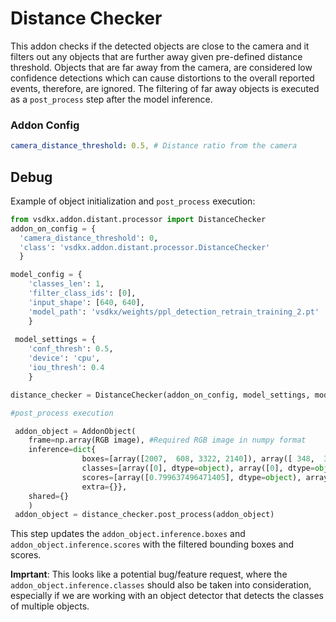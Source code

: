# Distance Checker

This addon checks if the detected objects are close to the camera and it filters out any objects that are further away given pre-defined distance threshold. Objects that are far away from the camera, are considered low confidence detections which can cause distortions to the overall reported events, therefore, are ignored. The filtering of far away objects is executed as a `post_process` step after the model inference.

### Addon Config
```yaml
camera_distance_threshold: 0.5, # Distance ratio from the camera
```

## Debug

Example of object initialization and `post_process` execution:
```python
from vsdkx.addon.distant.processor import DistanceChecker
addon_on_config = {
  'camera_distance_threshold': 0, 
  'class': 'vsdkx.addon.distant.processor.DistanceChecker'
  }

model_config = {
    'classes_len': 1, 
    'filter_class_ids': [0], 
    'input_shape': [640, 640], 
    'model_path': 'vsdkx/weights/ppl_detection_retrain_training_2.pt'
    }
    
 model_settings = {
    'conf_thresh': 0.5, 
    'device': 'cpu', 
    'iou_thresh': 0.4
    }

distance_checker = DistanceChecker(addon_on_config, model_settings, model_config)

#post_process execution 

 addon_object = AddonObject(
    frame=np.array(RGB image), #Required RGB image in numpy format
    inference=dict{
                boxes=[array([2007,  608, 3322, 2140]), array([ 348,  348, 2190, 2145])], 
                classes=[array([0], dtype=object), array([0], dtype=object)], 
                scores=[array([0.799637496471405], dtype=object), array([0.6711544394493103], dtype=object)], 
                extra={}}, 
    shared={}
    )
 addon_object = distance_checker.post_process(addon_object)
```

This step updates the `addon_object.inference.boxes` and `addon_object.inference.scores` with the filtered bounding boxes and scores. 

**Imprtant**: This looks like a potential bug/feature request, where the `addon_object.inference.classes` should also be taken into consideration, especially if we are working with an object detector that detects the classes of multiple objects. 

